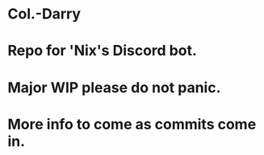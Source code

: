 # Col.-Darry

# Repo for 'Nix's Discord bot.
# Major WIP please do not panic.

# More info to come as commits come in.
